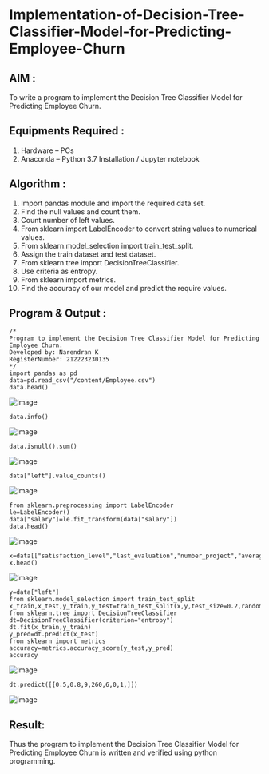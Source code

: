 # Implementation-of-Decision-Tree-Classifier-Model-for-Predicting-Employee-Churn

## AIM :
To write a program to implement the Decision Tree Classifier Model for Predicting Employee Churn.

## Equipments Required :
1. Hardware – PCs
2. Anaconda – Python 3.7 Installation / Jupyter notebook

## Algorithm :
1. Import pandas module and import the required data set.
2. Find the null values and count them.
3. Count number of left values.
4. From sklearn import LabelEncoder to convert string values to numerical values.
5. From sklearn.model_selection import train_test_split.
6. Assign the train dataset and test dataset.
7. From sklearn.tree import DecisionTreeClassifier.
8. Use criteria as entropy.
9. From sklearn import metrics.
10. Find the accuracy of our model and predict the require values.

## Program & Output :
```
/*
Program to implement the Decision Tree Classifier Model for Predicting Employee Churn.
Developed by: Narendran K
RegisterNumber: 212223230135
*/
import pandas as pd
data=pd.read_csv("/content/Employee.csv")
data.head()
```

![image](https://github.com/user-attachments/assets/0dd52c9e-4216-4024-bbda-887d88f6cdf5)

```
data.info()
```

![image](https://github.com/user-attachments/assets/bab9a236-6f0d-4c95-ac1c-b64b9275800a)

```
data.isnull().sum()
```

![image](https://github.com/user-attachments/assets/3ad5ef0c-8fcf-4e03-a2e6-3d776332c90a)

```
data["left"].value_counts()
```

![image](https://github.com/user-attachments/assets/754e13ef-6ac7-4ee9-90f9-9e1cee383026)

```
from sklearn.preprocessing import LabelEncoder
le=LabelEncoder()
data["salary"]=le.fit_transform(data["salary"])
data.head()
```

![image](https://github.com/user-attachments/assets/31ea068f-9cf9-488e-963b-f6abaa34638d)

```
x=data[["satisfaction_level","last_evaluation","number_project","average_montly_hours","Work_accident","promotion_last_5years","salary"]]
x.head()
```

![image](https://github.com/user-attachments/assets/2d1eb539-2fd4-4bae-b007-9156d7e60791)

```
y=data["left"]
from sklearn.model_selection import train_test_split
x_train,x_test,y_train,y_test=train_test_split(x,y,test_size=0.2,random_state=1)
from sklearn.tree import DecisionTreeClassifier
dt=DecisionTreeClassifier(criterion="entropy")
dt.fit(x_train,y_train)
y_pred=dt.predict(x_test)
from sklearn import metrics
accuracy=metrics.accuracy_score(y_test,y_pred)
accuracy
```

![image](https://github.com/user-attachments/assets/580cf1fe-306b-4ff2-92fa-8863f1ed93de)

```
dt.predict([[0.5,0.8,9,260,6,0,1,]])
```

![image](https://github.com/user-attachments/assets/435bcfcb-1077-40df-81ff-ddf0bd29ea68)


## Result:
Thus the program to implement the  Decision Tree Classifier Model for Predicting Employee Churn is written and verified using python programming.
